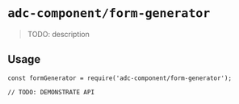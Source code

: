 # `adc-component/form-generator`

> TODO: description

## Usage

```
const formGenerator = require('adc-component/form-generator');

// TODO: DEMONSTRATE API
```
